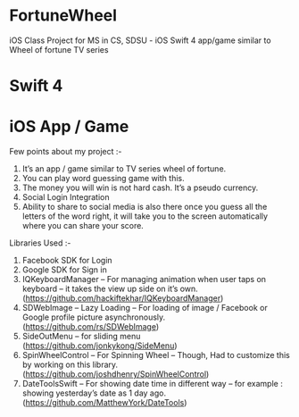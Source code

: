 # FortuneWheel
iOS Class Project for MS in CS, SDSU - iOS Swift 4 app/game similar to Wheel of fortune TV series

# Swift 4
# iOS App / Game

Few points about my project :-

1.    It’s an app / game similar to TV series wheel of fortune.
2.    You can play word guessing game with this.
3.    The money you will win is not hard cash. It’s a pseudo currency.
4.    Social Login Integration
5.    Ability to share to social media is also there once you guess all the letters of the word right, it will take you to the screen automatically where you can share your score.

Libraries Used :-

1.    Facebook SDK for Login
2.    Google SDK for Sign in
3.    IQKeyboardManager – For managing animation when user taps on keyboard – it takes the view up side on it’s own. (https://github.com/hackiftekhar/IQKeyboardManager)
4.    SDWebImage – Lazy Loading – For loading of image / Facebook or Google profile picture asynchronously. (https://github.com/rs/SDWebImage)
5.    SideOutMenu – for sliding menu (https://github.com/jonkykong/SideMenu)
6.    SpinWheelControl – For Spinning Wheel – Though, Had to customize this by working on this library. (https://github.com/joshdhenry/SpinWheelControl)
7.    DateToolsSwift – For showing date time in different way – for example : showing yesterday’s date as 1 day ago. (https://github.com/MatthewYork/DateTools)

